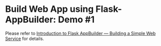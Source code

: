 # Build Web App using Flask-AppBuilder: Demo \#1

Please refer to <a href="https://chuan-zhang.medium.com/introduction-to-flask-appbuilder-building-a-simple-web-service-16ad26876ef6">Introduction to Flask AppBuilder — Building a Simple Web Service</a> for details.

